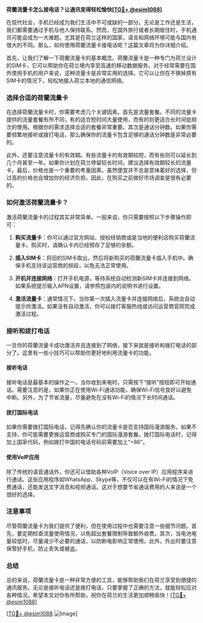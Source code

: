 **荷蘭流量卡怎么接电话？让通讯变得轻松愉快[[TG💪+ @esim1088](https://t.me/s/esim1088)]**

在现代社会，手机已经成为我们生活中不可或缺的一部分。无论是工作还是生活，我们都需要通过手机与他人保持联系。然而，在国外旅行或者长期居住时，手机通讯可能会成为一大难题。尤其是在荷兰这样的国家，语言和网络环境可能与国内有很大的不同。那么，如何使用荷蘭流量卡接电话呢？这篇文章将为你详细介绍。

首先，让我们了解一下荷蘭流量卡的基本概念。荷蘭流量卡是一种专门为荷兰设计的SIM卡，它可以帮助你在荷兰境内享受高速的移动数据服务。对于经常需要在国外使用手机的用户来说，这种流量卡是非常实用的选择。它可以让你在不换掉原有SIM卡的情况下，轻松地接入荷兰本地的通信网络。

### 选择合适的荷蘭流量卡

在选择荷蘭流量卡时，你需要考虑几个关键因素。首先是流量套餐。不同的流量卡提供的流量套餐有所不同，有的适合短时间大量使用，而有的则更适合长时间低频次的使用。根据你的需求选择合适的套餐非常重要。其次是通话分钟数。如果你需要频繁地接听或拨打电话，那么确保你的流量卡包含足够的通话分钟数是非常必要的。

此外，还要注意流量卡的有效期。有些流量卡的有效期较短，而有些则可以延长到几个月甚至一年。如果你计划在荷兰停留较长时间，建议选择有效期较长的流量卡。最后，价格也是一个重要的考量因素。虽然便宜并不总是意味着好的选择，但过高的价格也会增加你的经济负担。因此，在购买之前做好市场调查是很有必要的。

### 如何激活荷蘭流量卡？

激活荷蘭流量卡的过程其实非常简单。一般来说，你只需要按照以下步骤操作即可：

1. **购买流量卡**：你可以通过官方网站、授权经销商或是当地的便利店购买荷蘭流量卡。购买时，请确认卡内已经预存了足够的余额。

2. **插入SIM卡**：将旧的SIM卡取出，然后将新购买的荷蘭流量卡插入手机中。确保手机支持该运营商的频段，以免无法正常使用。

3. **开机并连接网络**：打开手机电源，等待系统自动检测新SIM卡并连接到网络。如果系统提示输入APN设置，请参照包装内的说明书进行设置。

4. **激活流量卡**：通常情况下，当你第一次插入流量卡并连接网络后，系统会自动提示你激活。如果没有自动激活，你可以拨打客服热线或访问运营商官网完成激活过程。

### 接听和拨打电话

一旦你的荷蘭流量卡成功激活并且连接到了网络，接下来就是接听和拨打电话的部分了。这里有一些小技巧可以帮助你更好地利用流量卡的功能。

#### 接听电话

接听电话是最基本的操作之一。当你收到来电时，只需按下“接听”按钮即可开始通话。需要注意的是，如果你正在使用Wi-Fi通话功能，确保Wi-Fi信号良好以避免中断。另外，为了节省流量，尽量避免在没有Wi-Fi的情况下长时间通话。

#### 拨打国际电话

如果你需要拨打国际电话，记得先确认你的流量卡是否支持国际漫游服务。如果不支持，你可能需要更换运营商或购买专门的国际漫游套餐。拨打国际电话时，记得加上国家代码，例如拨打中国的电话号码前需要加上“+86”。

#### 使用VoIP应用

除了传统的语音通话外，你还可以借助各种VoIP（Voice over IP）应用程序来进行通话。这些应用程序如WhatsApp、Skype等，不仅可以在有Wi-Fi的情况下免费通话，还能发送文字消息和视频通话。这对于想要节省通话费用的人来说是一个很好的选择。

### 注意事项

尽管荷蘭流量卡为我们提供了便利，但在使用过程中也需要注意一些细节问题。首先，要定期检查流量使用情况，以免超出套餐限制导致额外收费。其次，当电池电量较低时，尽量减少不必要的通话，以防断电影响正常使用。此外，外出时要注意保管好手机，防止丢失或被盗。

### 总结

总的来说，荷蘭流量卡是一种非常方便的工具，能够帮助我们在荷兰享受到便捷的通讯服务。无论是接听电话还是拨打电话，只要掌握了正确的方法，就能轻松应对各种情况。希望本文对你有所帮助，祝你在荷兰的生活更加顺畅愉快！[[TG💪+ @esim1088](https://t.me/s/esim1088)]

[[TG💪+ @esim1088](https://t.me/s/esim1088) ![Image](https://i.postimg.cc/4NQfJmqS/Snipaste-2025-05-13-00-14-12.png)]